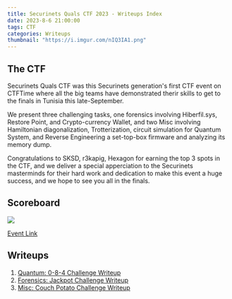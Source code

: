 ```yaml
---
title: Securinets Quals CTF 2023 - Writeups Index
date: 2023-8-6 21:00:00
tags: CTF
categories: Writeups
thumbnail: "https://i.imgur.com/nIQ3IA1.png"
---
```


## The CTF

Securinets Quals CTF was this Securinets generation's first CTF event on CTFTime where all the big teams have demonstrated therir skills to get to the finals in Tunisia this late-September.

We present three challenging tasks, one forensics involving Hiberfil.sys, Restore Point, and Crypto-currency Wallet, and two Misc involving Hamiltonian diagonalization, Trotterization, circuit simulation for Quantum System, and Reverse Engineering a set-top-box firmware and analyzing its memory dump.

Congratulations to SKSD, r3kapig, Hexagon for earning the top 3 spots in the CTF, and we deliver a special apperciation to the Securinets masterminds for their hard work and dedication to make this event a huge success, and we hope to see you all in the finals. 

## Scoreboard

![](https://i.imgur.com/eYBMvzh.jpg)

[Event Link](https://ctftime.org/event/1874)

## Writeups

1. [Quantum: 0-8-4 Challenge Writeup](/2023/08/06/0-8-4/)
2. [Forensics: Jackpot Challenge Writeup](/2023/08/06/jackpot/)
3. [Misc: Couch Potato Challenge Writeup](/2023/08/06/couch-potato/)




